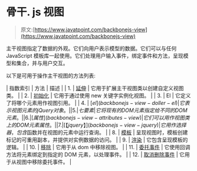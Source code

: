 # 骨干. js 视图

> 原文:[https://www.javatpoint.com/backbonejs-view](https://www.javatpoint.com/backbonejs-view)

主干视图指定了数据的外观。它们向用户表示模型的数据。它们可以与任何 JavaScript 模板库一起使用。它们处理用户输入事件，绑定事件和方法，呈现模型和集合，并与用户交互。

以下是可用于操作主干视图的方法列表:

| 指数索引 | 方法 | 描述 |
| 1. | [延伸](backbonejs-view-extend) | 它用于扩展主干视图类以创建自定义视图类。 |
| 2. | [初始化](backbonejs-view-initialize) | 它用于通过使用 new 关键字实例化视图。 |
| 3. | El | 它定义了将哪个元素用作视图引用。 |
| 4. | [$el](backbonejs-view-doller-el) | 它表示视图元素的 jQuery 对象。 |
| 5. | 七要素 | 它将现有的 DOM 元素指定给不同的 DOM 元素。 |
| 6. | [属性](backbonejs-view-attributes-view) | 它们可以用作视图类上的 DOM 元素属性。 |
| 7. | [【jquery】](backbonejs-view-jquery) | 它用作选择器，包含$函数并在视图的元素中运行查询。 |
| 8. | [模板](backbonejs-view-template) | 呈现视图时，模板创建标记的可重用副本，并提供对实例数据的访问。 |
| 9. | [渲染](backbonejs-view-render) | 它包含呈现模板的逻辑。 |
| 10. | [移除](backbonejs-view-remove) | 它用于从 dom 中移除视图。 |
| 11. | [委托事件](backbonejs-view-delegateevents) | 它使用回调方法将元素绑定到指定的 DOM 元素，以处理事件。 |
| 12. | [取消删除事件](backbonejs-view-undeligateevent) | 它用于从视图中移除委托事件。 |